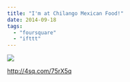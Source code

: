 ```yaml
---
title: "I'm at Chilango Mexican Food!"
date: 2014-09-18
tags: 
  - "foursquare"
  - "ifttt"
---
```


![](images/KoLuxJ)  
  
http://4sq.com/75rX5q
